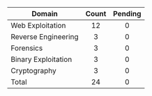 

| Domain              | Count | Pending |
| ------------------- | :---: |  :---:  |
| Web Exploitation    |   12  |    0    |
| Reverse Engineering |   3   |    0    |
| Forensics           |   3   |    0    |
| Binary Exploitation |   3   |    0    |
| Cryptography        |   3   |    0    |
| Total               |   24  |    0    |
